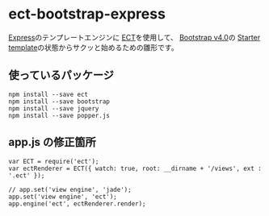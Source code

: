 ect-bootstrap-express
=====================

[Express](http://expressjs.com/ja/)のテンプレートエンジンに
[ECT](https://ectjs.com/)を使用して、
[Bootstrap v4.0](http://getbootstrap.com/)の
[Starter template](http://getbootstrap.com/docs/4.0/examples/starter-template/)の状態からサクッと始めるための雛形です。

## 使っているパッケージ

```
npm install --save ect
npm install --save bootstrap
npm install --save jquery
npm install --save popper.js
```

## app.js の修正箇所

```
var ECT = require('ect');
var ectRenderer = ECT({ watch: true, root: __dirname + '/views', ext : '.ect' });

// app.set('view engine', 'jade');
app.set('view engine', 'ect');
app.engine('ect', ectRenderer.render);
```
